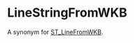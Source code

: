 # LineStringFromWKB

A synonym for [ST_LineFromWKB](/sql-statements-structure/geographic-geometric-features/wkb/st_linefromwkb/).